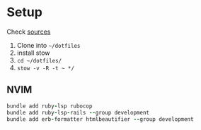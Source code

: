 # Setup

Check [sources](/doc/sources.md)

1. Clone into `~/dotfiles`
2. install stow
3. `cd ~/dotfiles/`
3. `stow -v -R -t ~ */`

## NVIM

```ruby
bundle add ruby-lsp rubocop
bundle add ruby-lsp-rails --group development
bundle add erb-formatter htmlbeautifier --group development
```
